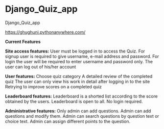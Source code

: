 # Django_Quiz_app
Django_Quiz_app

https://ghughuni.pythonanywhere.com/

**Current Features**

**Site access features:**
User must be logged in to access the Quiz.
For signup user is required to give username, e-mail address and password.
For login the user will be required to enter username and password only.
The user can log out of his/her account

**User features:**
Choose quiz category
A detailed review of the completed quiz
The user can only view his work in detail after logging in to the site
Retrying to improve scores on a completed quiz

**Leaderboard features:**
Leaderboard is a shorted list according to the score obtained by the users.
Leaderboard is open to all. No login required.

**Administrative features:**
Only admin can add questions.
Admin can add questions and modify them.
Admin can search questions by question text or choice text.
Admin can assign different points to the question.
